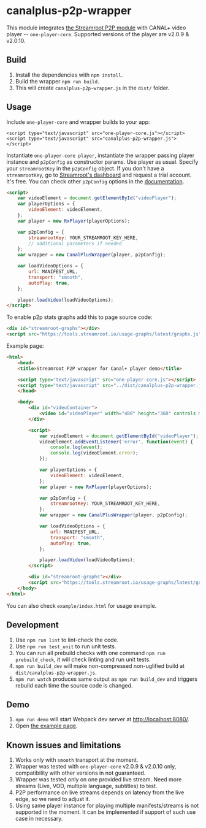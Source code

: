 # canalplus-p2p-wrapper

This module integrates [the Streamroot P2P module](http://streamroot.io) with CANAL+ video player -- `one-player-core`. Supported versions of the player are v2.0.9 & v2.0.10.

## Build

1. Install the dependencies with `npm install`.
1. Build the wrapper `npm run build`.
1. This will create `canalplus-p2p-wrapper.js` in the `dist/` folder.

## Usage

Include `one-player-core` and wrapper builds to your app:
```
<script type="text/javascript" src="one-player-core.js"></script>
<script type="text/javascript" src="canalplus-p2p-wrapper.js"></script>
```

Instantiate `one-player-core player`, instantiate the wrapper passing player instance and `p2pConfig` as constructor params. Use player as usual. Specify your `streamrootKey` in the `p2pConfig` object. If you don't have a `streamrootKey`, go to [Streamroot's dashboard](http://dashboard.streamroot.io/) and request a trial account. It's free. You can check other `p2pConfig` options in the [documentation](https://streamroot.readme.io/docs/p2p-config).

```html
<script>
    var videoElement = document.getElementById("videoPlayer");
    var playerOptions = {
        videoElement: videoElement,
    };
    var player = new RxPlayer(playerOptions);

    var p2pConfig = {
        streamrootKey: YOUR_STREAMROOT_KEY_HERE,
        // additional parameters if needed
    };
    var wrapper = new CanalPlusWrapper(player, p2pConfig);

    var loadVideoOptions = {
        url: MANIFEST_URL,
        transport: "smooth",
        autoPlay: true,
    };

    player.loadVideo(loadVideoOptions);
</script>
```

To enable p2p stats graphs add this to page source code:
```html
<div id="streamroot-graphs"></div>
<script src="https://tools.streamroot.io/usage-graphs/latest/graphs.js"></script>
```

Example page:
```html
<html>
    <head>
    <title>Streamroot P2P wrapper for Canal+ player demo</title>

    <script type="text/javascript" src="one-player-core.js"></script>
    <script type="text/javascript" src="../dist/canalplus-p2p-wrapper.js"></script>
    </head>

    <body>
        <div id="videoContainer">
            <video id="videoPlayer" width="480" height="360" controls muted></video>
        </div>

        <script>
            var videoElement = document.getElementById("videoPlayer");
            videoElement.addEventListener('error', function(event) {
                console.log(event);
                console.log(videoElement.error);
            });

            var playerOptions = {
                videoElement: videoElement,
            };
            var player = new RxPlayer(playerOptions);

            var p2pConfig = {
                streamrootKey: YOUR_STREAMROOT_KEY_HERE,
            };
            var wrapper = new CanalPlusWrapper(player, p2pConfig);

            var loadVideoOptions = {
                url: MANIFEST_URL,
                transport: "smooth",
                autoPlay: true,
            };

            player.loadVideo(loadVideoOptions);
        </script>

        <div id="streamroot-graphs"></div>
        <script src="https://tools.streamroot.io/usage-graphs/latest/graphs.js"></script>
    </body>
</html>
```

You can also check `example/index.html` for usage example.

## Development

1. Use `npm run lint` to lint-check the code.
1. Use `npm run test_unit` to run unit tests.
1. You can run all prebuild checks with one command `npm run prebuild_check`, it will check linting and run unit tests.
1. `npm run build_dev` will make non-compressed non-uglified build at `dist/canalplus-p2p-wrapper.js`.
1. `npm run watch` produces same output as `npm run build_dev` and triggers rebuild each time the source code is changed.

## Demo

1. `npm run demo` will start Webpack dev server at [http://localhost:8080/](http://localhost:8080/).
1. Open [the example page](http://localhost:8080/example).

## Known issues and limitations

1. Works only with `smooth` transport at the moment.
1. Wrapper was tested with `one-player-core` v2.0.9 & v2.0.10 only, compatibility with other versions in not guaranteed.
1. Wrapper was tested only on one provided live stream. Need more streams (Live, VOD, multiple language, subtitles) to test.
1. P2P performance on live streams depends on latency from the live edge, so we need to adjust it.
1. Using same player instance for playing multiple manifests/streams is not supported in the moment. It can be implemented if support of such use case in necessary.
